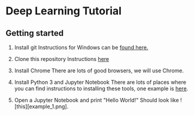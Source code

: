 # Deep Learning Tutorial

## Getting started
1. Install git
Instructions for Windows can be [found here.](https://www.atlassian.com/git/tutorials/install-git#windows)

2. Clone this repository
Instructions [here](https://help.github.com/articles/cloning-a-repository/)

3. Install Chrome
There are lots of good browsers, we will use Chrome.

4. Install Python 3 and Jupyter Notebook
There are lots of places where you can find instructions to installing these tools, one example is [here](https://jupyter.readthedocs.io/en/latest/install.html#new-to-python-and-jupyter).

5. Open a Jupyter Notebook and print "Hello World!"
Should look like ![this][example_1.png].

